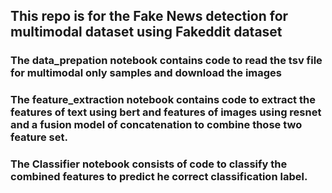 ## This repo is for the Fake News detection for multimodal dataset using Fakeddit dataset

### The data_prepation notebook contains code to read the tsv file for multimodal only samples and download the images

### The feature_extraction notebook contains code to extract the features of text using bert and features of images using resnet and a fusion model of concatenation to combine those two feature set.

### The Classifier notebook consists of code to classify the combined features to predict he correct classification label.

